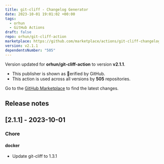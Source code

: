 ```yaml
---
title: git-cliff - Changelog Generator
date: 2023-10-01 19:01:02 +00:00
tags:
  - orhun
  - GitHub Actions
draft: false
repo: orhun/git-cliff-action
marketplace: https://github.com/marketplace/actions/git-cliff-changelog-generator
version: v2.1.1
dependentsNumber: "505"
---
```



Version updated for **orhun/git-cliff-action** to version **v2.1.1**.
- This publisher is shown as erified by GitHub.
- This action is used across all versions by **505** repositories.

Go to the [GitHub Marketplace](https://github.com/marketplace/actions/git-cliff-changelog-generator) to find the latest changes.

## Release notes

## [2.1.1] - 2023-10-01

### Chore
#### docker
- Update git-cliff to 1.3.1



